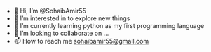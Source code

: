 - 👋 Hi, I’m @SohaibAmir55
- 👀 I’m interested in to explore new things
- 🌱 I’m currently learning python as my first programming language
- 💞️ I’m looking to collaborate on ...
- 📫 How to reach me sohaibamir55@gmail.com

<!---
SohaibAmir55/SohaibAmir55 is a ✨ special ✨ repository because its `README.md` (this file) appears on your GitHub profile.
You can click the Preview link to take a look at your changes.
--->

